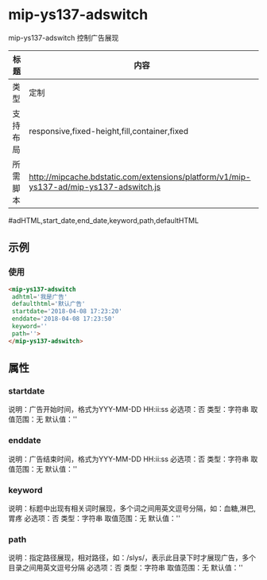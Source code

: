 # mip-ys137-adswitch

mip-ys137-adswitch 控制广告展现

标题|内容
----|----
类型|定制
支持布局|responsive,fixed-height,fill,container,fixed
所需脚本|http://mipcache.bdstatic.com/extensions/platform/v1/mip-ys137-ad/mip-ys137-adswitch.js

#adHTML,start_date,end_date,keyword,path,defaultHTML

## 示例

### 使用
```html
<mip-ys137-adswitch
 adhtml='我是广告' 
 defaulthtml='默认广告' 
 startdate='2018-04-08 17:23:20'
 enddate='2018-04-08 17:23:50'
 keyword=''
 path=''>
</mip-ys137-adswitch>
```

## 属性

### startdate

说明：广告开始时间，格式为YYY-MM-DD HH:ii:ss
必选项：否
类型：字符串
取值范围：无
默认值：''

### enddate

说明：广告结束时间，格式为YYY-MM-DD HH:ii:ss
必选项：否
类型：字符串
取值范围：无
默认值：''

### keyword

说明：标题中出现有相关词时展现，多个词之间用英文逗号分隔，如：血糖,淋巴,胃疼
必选项：否
类型：字符串
取值范围：无
默认值：''

### path

说明：指定路径展现，相对路径，如：/slys/，表示此目录下时才展现广告，多个目录之间用英文逗号分隔
必选项：否
类型：字符串
取值范围：无
默认值：''

